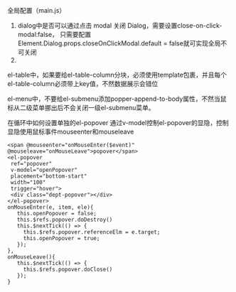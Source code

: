 全局配置（main.js）

1. dialog中是否可以通过点击 modal 关闭 Dialog，需要设置close-on-click-modal:false，
   只需要配置Element.Dialog.props.closeOnClickModal.default = false就可实现全局不可关闭
2.

el-table中，如果要给el-table-column分块，必须使用template包裹，并且每个el-table-column必须带上key值，不然数据展示会错位

el-menu中，不要给el-submenu添加popper-append-to-body属性，不然当鼠标从二级菜单挪出后不会关闭一级el-submenu菜单。

在循环中如何设置单独的el-popover
通过v-model控制el-popover的显隐，控制显隐使用鼠标事件mouseenter和mouseleave

```
<span @mouseenter="onMouseEnter($event)"  @mouseleave="onMouseLeave">popover</span>
<el-popover
 ref="popover"
 v-model="openPopover"
 placement="bottom-start"
 width="100"
 trigger="hover">
 <div class="dept-popover"></div>
</el-popover>
onMouseEnter(e, item, ele){
   this.openPopover = false;
   this.$refs.popover.doDestroy()
   this.$nextTick(() => {
     this.$refs.popover.referenceElm = e.target;
     this.openPopover = true;
   });
},
onMouseLeave(){
   this.$nextTick(() => {
     this.$refs.popover.doClose()
   });
}
```
